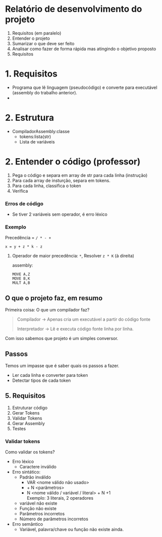 # Relatório de desenvolvimento do projeto

1. Requisitos (em paralelo)
2. Entender o projeto
3. Sumarizar o que deve ser feito
4. Analisar como fazer de forma rápida mas atingindo o objetivo proposto
5. Requisitos

# 1. Requisitos

- Programa que lê linguagem (pseudocódigo) e converte para executável (assembly do trabalho anterior).
- 

# 2. Estrutura

- CompiladorAssembly:classe
  - tokens:lista(str)
  - Lista de variáveis

# 2. Entender o código (professor)

1. Pega o código e separa em array de str para cada linha (instrução)
2. Para cada array de insturção, separa em tokens.
3. Para cada linha, classifica o token
4. Verifica 

### Erros de código

- Se tiver 2 variáveis sem operador, é erro léxico

### Exemplo
Precedência = `/ * - +`
```
x = y + z * k - z
```

1. Operador de maior precedência: `*`, Resolver `z * K` (à direita)

   assembly:
   ```
   MOVE A,Z
   MOVE B,K
   MULT A,B
   ```


## O que o projeto faz, em resumo

Primeira coisa: O que um compilador faz?
> Compilador → Apenas cria um executável a partir do código fonte
> 
> Interpretador → Lê e executa código fonte linha por linha.

Com isso sabemos que projeto é um simples conversor.

## Passos

Temos um impasse que é saber quais os passos a fazer.

- Ler cada linha e converter para token
- Detectar tipos de cada token

## 5. Requisitos

1. Estruturar código
2. Gerar Tokens
3. Validar Tokens
4. Gerar Assembly
5. Testes

### Validar tokens

Como validar os tokens?
* Erro léxico
  * Caractere inválido
* Erro sintático:
  * Padrão inválido
    * VAR <nome válido não usado>
    * <palavra-chave> + N <parâmetros>
    * N <nome válido / variável / literal> + N +1 <operador>  
      Exemplo: 3 literais, 2 operadores
  * variável não existe
  * Função não existe
  * Parâmetros incorretos
  * Número de parâmetros incorretos
* Erro semântico
  * Variável, palavra/chave ou função não existe ainda.